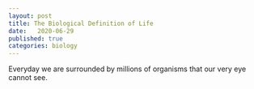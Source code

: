 ```yaml
---
layout: post
title: The Biological Definition of Life
date:   2020-06-29
published: true
categories: biology
---
```


Everyday we are surrounded by millions of organisms that our very eye cannot see.